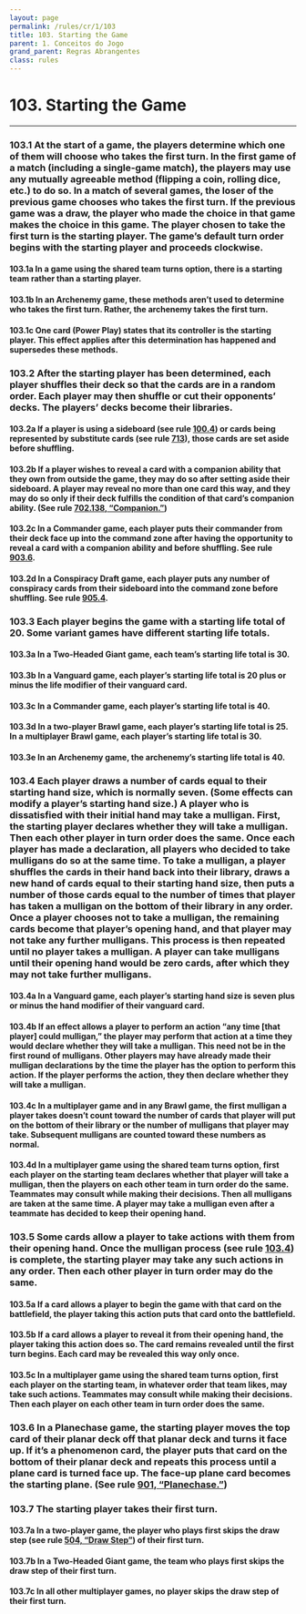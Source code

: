 ```yaml
---
layout: page
permalink: /rules/cr/1/103
title: 103. Starting the Game
parent: 1. Conceitos do Jogo
grand_parent: Regras Abrangentes
class: rules
---
```


# 103. Starting the Game

---
### <a id="1"> 103.1 At the start of a game, the players determine which one of them will choose who takes the first turn. In the first game of a match (including a single-game match), the players may use any mutually agreeable method (flipping a coin, rolling dice, etc.) to do so. In a match of several games, the loser of the previous game chooses who takes the first turn. If the previous game was a draw, the player who made the choice in that game makes the choice in this game. The player chosen to take the first turn is the starting player. The game’s default turn order begins with the starting player and proceeds clockwise.</h3>
<h4 spaces-before="0">
  <a id="1a"> 103.1a In a game using the shared team turns option, there is a starting team rather than a starting player.</h4>
<h4 spaces-before="0">
  <a id="1b"> 103.1b In an Archenemy game, these methods aren’t used to determine who takes the first turn. Rather, the archenemy takes the first turn.</h4>
<h4 spaces-before="0">
  <a id="1c"> 103.1c One card (Power Play) states that its controller is the starting player. This effect applies after this determination has happened and supersedes these methods.</h4>

<h3 spaces-before="0">
  <a id="2"> 103.2 After the starting player has been determined, each player shuffles their deck so that the cards are in a random order. Each player may then shuffle or cut their opponents’ decks. The players’ decks become their libraries.</h3>
<h4 spaces-before="0">
  <a id="2a"> 103.2a If a player is using a sideboard (see rule <a href="/rules/cr/1/100#4">100.4</a>) or cards being represented by substitute cards (see rule <a href="/rules/cr/7/713">713</a>), those cards are set aside before shuffling.</h4>
<h4 spaces-before="0">
  <a id="2b"> 103.2b If a player wishes to reveal a card with a companion ability that they own from outside the game, they may do so after setting aside their sideboard. A player may reveal no more than one card this way, and they may do so only if their deck fulfills the condition of that card’s companion ability. (See rule <a href="/rules/cr/7/702#138">702.138, “Companion.”</a>)</h4>
<h4 spaces-before="0">
  <a id="2c"> 103.2c In a Commander game, each player puts their commander from their deck face up into the command zone after having the opportunity to reveal a card with a companion ability and before shuffling. See rule <a href="/rules/cr/9/903#6">903.6</a>.</h4>
<h4 spaces-before="0">
  <a id="2d"> 103.2d In a Conspiracy Draft game, each player puts any number of conspiracy cards from their sideboard into the command zone before shuffling. See rule <a href="/rules/cr/9/905#4">905.4</a>.</h4>

<h3 spaces-before="0">
  <a id="3"> 103.3 Each player begins the game with a starting life total of 20. Some variant games have different starting life totals.</h3>
<h4 spaces-before="0">
  <a id="3a"> 103.3a In a Two-Headed Giant game, each team’s starting life total is 30.</h4>
<h4 spaces-before="0">
  <a id="3b"> 103.3b In a Vanguard game, each player’s starting life total is 20 plus or minus the life modifier of their vanguard card.</h4>
<h4 spaces-before="0">
  <a id="3c"> 103.3c In a Commander game, each player’s starting life total is 40.</h4>
<h4 spaces-before="0">
  <a id="3d"> 103.3d In a two-player Brawl game, each player’s starting life total is 25. In a multiplayer Brawl game, each player’s starting life total is 30.</h4>
<h4 spaces-before="0">
  <a id="3e"> 103.3e In an Archenemy game, the archenemy’s starting life total is 40.</h4>

<h3 spaces-before="0">
  <a id="4"> 103.4 Each player draws a number of cards equal to their starting hand size, which is normally seven. (Some effects can modify a player’s starting hand size.) A player who is dissatisfied with their initial hand may take a mulligan. First, the starting player declares whether they will take a mulligan. Then each other player in turn order does the same. Once each player has made a declaration, all players who decided to take mulligans do so at the same time. To take a mulligan, a player shuffles the cards in their hand back into their library, draws a new hand of cards equal to their starting hand size, then puts a number of those cards equal to the number of times that player has taken a mulligan on the bottom of their library in any order. Once a player chooses not to take a mulligan, the remaining cards become that player’s opening hand, and that player may not take any further mulligans. This process is then repeated until no player takes a mulligan. A player can take mulligans until their opening hand would be zero cards, after which they may not take further mulligans.</h3>
<h4 spaces-before="0">
  <a id="4a"> 103.4a In a Vanguard game, each player’s starting hand size is seven plus or minus the hand modifier of their vanguard card.</h4>
<h4 spaces-before="0">
  <a id="4b"> 103.4b If an effect allows a player to perform an action “any time [that player] could mulligan,” the player may perform that action at a time they would declare whether they will take a mulligan. This need not be in the first round of mulligans. Other players may have already made their mulligan declarations by the time the player has the option to perform this action. If the player performs the action, they then declare whether they will take a mulligan.</h4>
<h4 spaces-before="0">
  <a id="4c"> 103.4c In a multiplayer game and in any Brawl game, the first mulligan a player takes doesn’t count toward the number of cards that player will put on the bottom of their library or the number of mulligans that player may take. Subsequent mulligans are counted toward these numbers as normal.</h4>
<h4 spaces-before="0">
  <a id="4d"> 103.4d In a multiplayer game using the shared team turns option, first each player on the starting team declares whether that player will take a mulligan, then the players on each other team in turn order do the same. Teammates may consult while making their decisions. Then all mulligans are taken at the same time. A player may take a mulligan even after a teammate has decided to keep their opening hand.</h4>

<h3 spaces-before="0">
  <a id="5"> 103.5 Some cards allow a player to take actions with them from their opening hand. Once the mulligan process (see rule <a href="#4">103.4</a>) is complete, the starting player may take any such actions in any order. Then each other player in turn order may do the same.</h3>
<h4 spaces-before="0">
  <a id="5a"> 103.5a If a card allows a player to begin the game with that card on the battlefield, the player taking this action puts that card onto the battlefield.</h4>
<h4 spaces-before="0">
  <a id="5b"> 103.5b If a card allows a player to reveal it from their opening hand, the player taking this action does so. The card remains revealed until the first turn begins. Each card may be revealed this way only once.</h4>
<h4 spaces-before="0">
  <a id="5c"> 103.5c In a multiplayer game using the shared team turns option, first each player on the starting team, in whatever order that team likes, may take such actions. Teammates may consult while making their decisions. Then each player on each other team in turn order does the same.</h4>

<h3 spaces-before="0">
  <a id="6"> 103.6 In a Planechase game, the starting player moves the top card of their planar deck off that planar deck and turns it face up. If it’s a phenomenon card, the player puts that card on the bottom of their planar deck and repeats this process until a plane card is turned face up. The face-up plane card becomes the starting plane. (See rule <a href="/rules/cr/9/901">901, “Planechase.”</a>)</h3>

<h3 spaces-before="0">
  <a id="7"> 103.7 The starting player takes their first turn.</h3>
<h4 spaces-before="0">
  <a id="7a"> 103.7a In a two-player game, the player who plays first skips the draw step (see rule <a href="/rules/cr/5/504">504, “Draw Step”</a>) of their first turn.</h4>
<h4 spaces-before="0">
  <a id="7b"> 103.7b In a Two-Headed Giant game, the team who plays first skips the draw step of their first turn.</h4>
<h4 spaces-before="0">
  <a id="7c"> 103.7c In all other multiplayer games, no player skips the draw step of their first turn.</h4>